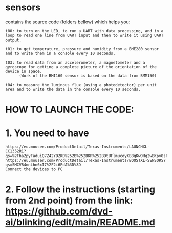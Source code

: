 # sensors

contains the source code (folders bellow) which helps you:

    t00: to turn on the LED, to run a UART with data processing, and in a loop to read one line from UART input and then to write it using UART output.
    
    t01: to get temperature, pressure and humidity from a BME280 sensor and to write them in a console every 10 seconds.
    
    t03: to read data from an accelerometer, a magnetometer and a gyroscope for getting a complete picture of the orientation of the device in space.
          (Work of the BMI160 sensor is based on the data from BMM150)
    
    t04: to measure the luminous flux (using a photodetector) per unit area and to write the data in the console every 10 seconds.
   

# HOW TO LAUNCH THE CODE:

# 1. You need to have
    https://eu.mouser.com/ProductDetail/Texas-Instruments/LAUNCHXL-CC1352R1?qs=%2Fha2pyFaduiQ7Z42YDZKD%252B%252BKR%252BDtUFlmucoyXB8qKwOHg2wBKpv0sFZe%2FQNwveyX     https://eu.mouser.com/ProductDetail/Texas-Instruments/BOOSTXL-SENSORS?qs=SMCV84mnLhn6xI7%2F2i6PdA%3D%3D
    Connect the devices to PC
    
# 2. Follow the instructions (starting from 2nd point) from the link: https://github.com/dvd-ai/blinking/edit/main/README.md
